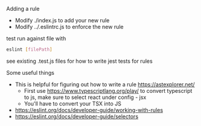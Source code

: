 Adding a rule
- Modify ./index.js to add your new rule
- Modify ../.eslintrc.js to enforce the new rule

test run against file with
```bash
eslint [filePath]
```
see existing .test.js files for how to write jest tests for rules

Some useful things
- This is helpful for figuring out how to write a rule https://astexplorer.net/
  - First use https://www.typescriptlang.org/play/ to convert typescript to js, make sure to select react under config - jsx 
  - You'll have to convert your TSX into JS
- https://eslint.org/docs/developer-guide/working-with-rules
- https://eslint.org/docs/developer-guide/selectors



